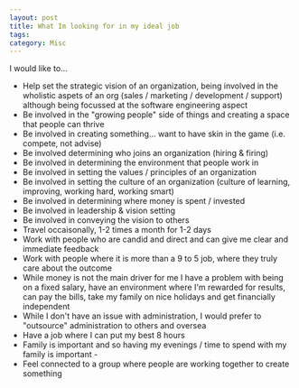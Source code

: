 ```yaml
---
layout: post
title: What Im looking for in my ideal job
tags: 
category: Misc
---
```


I would like to...

* Help set the strategic vision of an organization, being involved in the wholistic aspets of an org (sales / marketing / development / support) although being focussed at the software engineering aspect
* Be involved in the "growing people" side of things and creating a space that people can thrive
* Be involved in creating something... want to have skin in the game (i.e. compete, not advise)   
* Be involved determining who joins an organization (hiring & firing)   
* Be involved in determining the environment that people work in  
* Be involved in setting the values / principles of an organization  
* Be involved in setting the culture of an organization (culture of learning, improving, working hard, working smart)  
* Be involved in determining where money is spent / invested  
* Be involved in leadership & vision setting  
* Be involved in conveying the vision to others  
* Travel occaisonally, 1-2 times a month for 1-2 days  
* Work with people who are candid and direct and can give me clear and immediate feedback  
* Work with people where it is more than a 9 to 5 job, where they truly care about the outcome  
* While money is not the main driver for me I have a problem with being on a fixed salary, have an environment where I'm rewarded for results, can pay the bills, take my family on nice holidays and get financially independent  
* While I don't have an issue with administration, I would prefer to "outsource" administration to others and oversea  
* Have a job where I can put my best 8 hours
* Family is important and so having my evenings / time to spend with my family is important - 
* Feel connected to a group where people are working together to create something  
